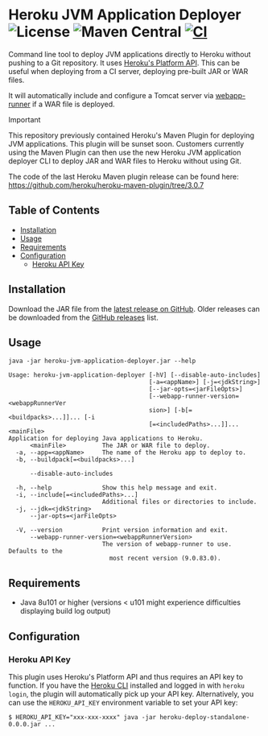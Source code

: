 # Heroku JVM Application Deployer &emsp; ![License](https://img.shields.io/github/license/heroku/heroku-maven-plugin) ![Maven Central](https://img.shields.io/maven-central/v/com.heroku/heroku-jvm-application-deployer) [![CI](https://github.com/heroku/heroku-maven-plugin/actions/workflows/ci.yml/badge.svg)](https://github.com/heroku/heroku-maven-plugin/actions/workflows/ci.yml)

Command line tool to deploy JVM applications directly to Heroku without pushing to a Git repository. It uses 
[Heroku's Platform API](https://devcenter.heroku.com/articles/platform-api-quickstart). This can be useful when deploying from a CI server, deploying pre-built JAR or WAR files.

It will automatically include and configure a Tomcat server via [webapp-runner](https://github.com/heroku/webapp-runner) if a WAR file is deployed.

> [!IMPORTANT]
> This repository previously contained Heroku's Maven Plugin for deploying JVM applications. This plugin will be sunset
> soon. Customers currently using the Maven Plugin can then use the new Heroku JVM application deployer CLI to deploy
> JAR and WAR files to Heroku without using Git.
>
> The code of the last Heroku Maven plugin release can be found here:
> https://github.com/heroku/heroku-maven-plugin/tree/3.0.7

## Table of Contents
* [Installation](#installation)
* [Usage](#usage)
* [Requirements](#requirements)
* [Configuration](#configuration)
  + [Heroku API Key](#heroku-api-key)

## Installation

Download the JAR file from the [latest release on GitHub](https://github.com/heroku/heroku-maven-plugin/releases/latest). Older releases can be downloaded from the [GitHub releases](https://github.com/heroku/heroku-maven-plugin/releases) list.

## Usage

```shell
java -jar heroku-jvm-application-deployer.jar --help
```

```
Usage: heroku-jvm-application-deployer [-hV] [--disable-auto-includes]
                                       [-a=<appName>] [-j=<jdkString>]
                                       [--jar-opts=<jarFileOpts>]
                                       [--webapp-runner-version=<webappRunnerVer
                                       sion>] [-b[=<buildpacks>...]]... [-i
                                       [=<includedPaths>...]]... <mainFile>
Application for deploying Java applications to Heroku.
      <mainFile>          The JAR or WAR file to deploy.
  -a, --app=<appName>     The name of the Heroku app to deploy to.
  -b, --buildpack[=<buildpacks>...]

      --disable-auto-includes

  -h, --help              Show this help message and exit.
  -i, --include[=<includedPaths>...]
                          Additional files or directories to include.
  -j, --jdk=<jdkString>
      --jar-opts=<jarFileOpts>

  -V, --version           Print version information and exit.
      --webapp-runner-version=<webappRunnerVersion>
                          The version of webapp-runner to use. Defaults to the
                            most recent version (9.0.83.0).
```


## Requirements

- Java 8u101 or higher (versions < u101 might experience difficulties displaying build log output)

## Configuration

### Heroku API Key
This plugin uses Heroku's Platform API and thus requires an API key to function. If you have the
[Heroku CLI](https://devcenter.heroku.com/articles/heroku-cli) installed and logged in with `heroku login`, the plugin will automatically
pick up your API key. Alternatively, you can use the `HEROKU_API_KEY` environment variable to set your API key:

```shell
$ HEROKU_API_KEY="xxx-xxx-xxxx" java -jar heroku-deploy-standalone-0.0.0.jar ...
```
